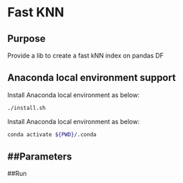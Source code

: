 # Fast KNN

## Purpose
Provide a lib to create a fast kNN index on pandas DF

## Anaconda local environment support

Install Anaconda local environment as below:
```bash
./install.sh
```

Install Anaconda local environment as below:

```bash
conda activate ${PWD}/.conda
```

##Parameters
- 


##Run